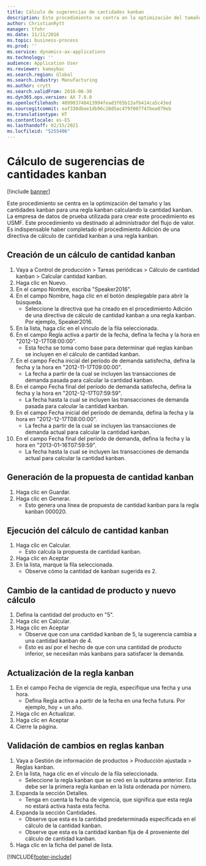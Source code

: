 ```yaml
---
title: Cálculo de sugerencias de cantidades kanban
description: Este procedimiento se centra en la optimización del tamaño y las cantidades kanban para una regla kanban calculando la cantidad kanban.
author: ChristianRytt
manager: tfehr
ms.date: 11/11/2016
ms.topic: business-process
ms.prod: ''
ms.service: dynamics-ax-applications
ms.technology: ''
audience: Application User
ms.reviewer: kamaybac
ms.search.region: Global
ms.search.industry: Manufacturing
ms.author: crytt
ms.search.validFrom: 2016-06-30
ms.dyn365.ops.version: AX 7.0.0
ms.openlocfilehash: 409903740413994fead3f65b12afb414ca5c43ed
ms.sourcegitcommit: eaf330dbee1db96c20d5ac479f007747bea079eb
ms.translationtype: HT
ms.contentlocale: es-ES
ms.lasthandoff: 02/15/2021
ms.locfileid: "5255406"
---
```

# <a name="calculate-kanban-quantity-suggestions"></a>Cálculo de sugerencias de cantidades kanban

[!include [banner](../../includes/banner.md)]

Este procedimiento se centra en la optimización del tamaño y las cantidades kanban para una regla kanban calculando la cantidad kanban. La empresa de datos de prueba utilizada para crear este procedimiento es USMF. Este procedimiento va destinado al administrador del flujo de valor. Es indispensable haber completado el procedimiento Adición de una directiva de cálculo de cantidad kanban a una regla kanban.


## <a name="create-a-kanban-quantity-calculation"></a>Creación de un cálculo de cantidad kanban
1. Vaya a Control de producción > Tareas periódicas > Cálculo de cantidad kanban > Calcular cantidad kanban.
2. Haga clic en Nuevo.
3. En el campo Nombre, escriba "Speaker2016".
4. En el campo Nombre, haga clic en el botón desplegable para abrir la búsqueda.
    * Seleccione la directiva que ha creado en el procedimiento Adición de una directiva de cálculo de cantidad kanban a una regla kanban. Por ejemplo, Speaker2016.  
5. En la lista, haga clic en el vínculo de la fila seleccionada.
6. En el campo Regla activa a partir de la fecha, defina la fecha y la hora en "2012-12-17T08:00:00".
    * Esta fecha se toma como base para determinar qué reglas kanban se incluyen en el cálculo de cantidad kanban.  
7. En el campo Fecha inicial del período de demanda satisfecha, defina la fecha y la hora en "2012-11-17T09:00:00".
    * La fecha a partir de la cual se incluyen las transacciones de demanda pasada para calcular la cantidad kanban.  
8. En el campo Fecha final del período de demanda satisfecha, defina la fecha y la hora en "2012-12-17T07:59:59".
    * La fecha hasta la cual se incluyen las transacciones de demanda pasada para calcular la cantidad kanban.  
9. En el campo Fecha inicial del período de demanda, defina la fecha y la hora en "2012-12-17T08:00:00".
    * La fecha a partir de la cual se incluyen las transacciones de demanda actual para calcular la cantidad kanban.  
10. En el campo Fecha final del período de demanda, defina la fecha y la hora en "2013-01-16T07:59:59".
    * La fecha hasta la cual se incluyen las transacciones de demanda actual para calcular la cantidad kanban.  

## <a name="generate-kanban-quantity-proposal"></a>Generación de la propuesta de cantidad kanban
1. Haga clic en Guardar.
2. Haga clic en Generar.
    * Esto genera una línea de propuesta de cantidad kanban para la regla kanban 000020.  

## <a name="run-kanban-quantity-calculation"></a>Ejecución del cálculo de cantidad kanban
1. Haga clic en Calcular.
    * Esto calcula la propuesta de cantidad kanban.  
2. Haga clic en Aceptar
3. En la lista, marque la fila seleccionada.
    * Observe cómo la cantidad de kanban sugerida es 2.  

## <a name="change-product-quantity-and-calculate-again"></a>Cambio de la cantidad de producto y nuevo cálculo
1. Defina la cantidad del producto en "5".
2. Haga clic en Calcular.
3. Haga clic en Aceptar
    * Observe que con una cantidad kanban de 5, la sugerencia cambia a una cantidad kanban de 4.  
    * Esto es así por el hecho de que con una cantidad de producto inferior, se necesitan más kanbans para satisfacer la demanda.  

## <a name="update-kanban-rule"></a>Actualización de la regla kanban
1. En el campo Fecha de vigencia de regla, especifique una fecha y una hora.
    * Defina Regla activa a partir de la fecha en una fecha futura. Por ejemplo, hoy + un año.  
2. Haga clic en Actualizar.
3. Haga clic en Aceptar
4. Cierre la página.

## <a name="validate-change-on-kanban-rule"></a>Validación de cambios en reglas kanban
1. Vaya a Gestión de información de productos > Producción ajustada > Reglas kanban.
2. En la lista, haga clic en el vínculo de la fila seleccionada.
    * Seleccione la regla kanban que se creó en la subtarea anterior. Esta debe ser la primera regla kanban en la lista ordenada por número.  
3. Expanda la sección Detalles.
    * Tenga en cuenta la fecha de vigencia, que significa que esta regla no estará activa hasta esta fecha.  
4. Expanda la sección Cantidades.
    * Observe que esta es la cantidad predeterminada especificada en el cálculo de la cantidad kanban.  
    * Observe que esta es la cantidad kanban fija de 4 proveniente del cálculo de cantidad kanban.  
5. Haga clic en la ficha del panel de lista.



[!INCLUDE[footer-include](../../../includes/footer-banner.md)]